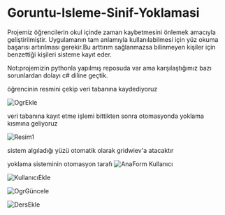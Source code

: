 # Goruntu-Isleme-Sinif-Yoklamasi
Projemiz öğrencilerin okul içinde zaman kaybetmesini önlemek amacıyla geliştirilmiştir. Uygulamanın tam anlamıyla kullanılabilmesi için yüz okuma başarısı artırılması gerekir.Bu arttırım sağlanmazsa bilinmeyen kişiler için benzettiği kişileri sisteme kayıt eder.

Not:projemizin pythonla yapılmış reposuda var ama karşılaştığımız bazı sorunlardan dolayı c# diline geçtik.


öğrencinin resmini çekip veri tabanına kaydediyoruz 

![OgrEkle](https://user-images.githubusercontent.com/50804334/76661367-4c690800-658c-11ea-821b-bf471f8e0181.jpeg)

veri tabanına kayıt etme işlemi bittikten sonra otomasyonda yoklama kısmına geliyoruz

![Resim1](https://user-images.githubusercontent.com/50804334/76661763-46275b80-658d-11ea-95f8-41155e2b635f.jpg)

sistem algıladığı yüzü otomatik olarak gridwiev'a atacaktır

yoklama sisteminin otomasyon tarafı
![AnaForm Kullanıcı](https://user-images.githubusercontent.com/50804334/76661372-50952580-658c-11ea-8860-18aa1a3d445b.PNG)


![KullanıcıEkle](https://user-images.githubusercontent.com/50804334/76661359-4b37db00-658c-11ea-8497-90f8223fe27b.PNG)


![OgrGüncele](https://user-images.githubusercontent.com/50804334/76661371-4ffc8f00-658c-11ea-9144-564527359feb.jpeg)

![DersEkle](https://user-images.githubusercontent.com/50804334/76661374-512dbc00-658c-11ea-9962-7525c166a09a.PNG)


